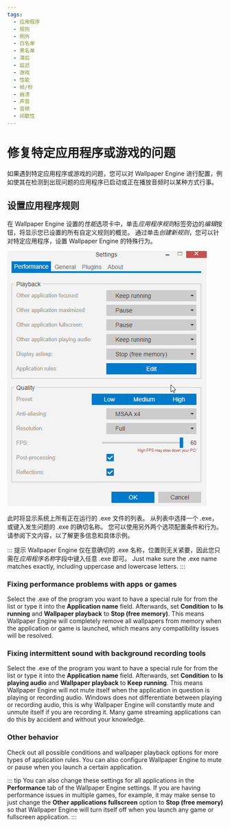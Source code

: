 ```yaml
---
tags:
  - 应用程序
  - 规则
  - 例外
  - 白名单
  - 黑名单
  - 滞后
  - 延迟
  - 游戏
  - 性能
  - 帧/秒
  - 崩溃
  - 声音
  - 音频
  - 间歇性
---
```


# 修复特定应用程序或游戏的问题

如果遇到特定应用程序或游戏的问题，您可以对 Wallpaper Engine 进行配置，例如使其在检测到出现问题的应用程序已启动或正在播放音频时以某种方式行事。

## 设置应用程序规则

在 Wallpaper Engine 设置的*性能*选项卡中，单击*应用程序规则*标签旁边的*编辑*按钮，将显示您已设置的所有自定义规则的概览。 通过单击*创建新规则*，您可以针对特定应用程序，设置 Wallpaper Engine 的特殊行为。

![Application Rules Overview](./applicationrule.gif)

此时将显示系统上所有正在运行的 .exe 文件的列表。 从列表中选择一个 .exe，或键入发生问题的 .exe 的确切名称。 您可以使用另外两个选项配置条件和行为。 请参阅下文内容，以了解更多信息和具体示例。

::: 提示 Wallpaper Engine 仅在意确切的 .exe 名称，位置则无关紧要，因此您只需在*应用程序名称*字段中键入任意 .exe 即可。 Just make sure the .exe name matches exactly, including uppercase and lowercase letters. :::

### Fixing performance problems with apps or games

Select the .exe of the program you want to have a special rule for from the list or type it into the **Application name** field. Afterwards, set **Condition** to **Is running** and **Wallpaper playback** to **Stop (free memory)**. This means Wallpaper Engine will completely remove all wallpapers from memory when the application or game is launched, which means any compatibility issues will be resolved.

### Fixing intermittent sound with background recording tools

Select the .exe of the program you want to have a special rule for from the list or type it into the **Application name** field. Afterwards, set **Condition** to **Is playing audio** and **Wallpaper playback** to **Keep running**. This means Wallpaper Engine will not mute itself when the application in question is playing or recording audio. Windows does not differentiate between playing or recording audio, this is why Wallpaper Engine will constantly mute and unmute itself if you are recording it. Many game streaming applications can do this by accident and without your knowledge.

### Other behavior

Check out all possible conditions and wallpaper playback options for more types of application rules. You can also configure Wallpaper Engine to mute or pause when you launch a certain application.

::: tip You can also change these settings for all applications in the **Performance** tab of the Wallpaper Engine settings. If you are having performance issues in multiple games, for example, it may make sense to just change the **Other applications fullscreen** option to **Stop (free memory)** so that Wallpaper Engine will turn itself off when you launch any game or fullscreen application. :::